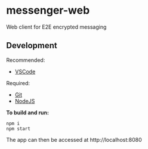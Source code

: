 # messenger-web

Web client for E2E encrypted messaging

## Development

Recommended:
  - [VSCode](https://code.visualstudio.com/Download)

Required:
  - [Git](https://git-scm.com/downloads)
  - [NodeJS](https://nodejs.org/en/download/)

**To build and run:**

```
npm i
npm start
```
The app can then be accessed at http://localhost:8080

